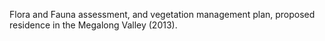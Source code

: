 Flora and Fauna assessment, and vegetation management plan, proposed residence in the Megalong Valley (2013). 

